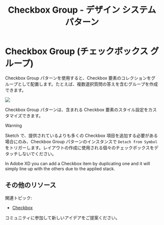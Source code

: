 ﻿---
title: Checkbox Group - デザイン システム パターン
_description: Checkbox Group パターン シンボルは Checkbox 要素のコレクションをグループとして配置します。
_keywords: デザイン システム, デザイン システム UX, UI キット, Sketch, Ignite UI for Angular, Sketch to Angular, Angular, Angular デザイン システム, Sketch からコードをエクスポート, Angular 用のデザイン キット, Sketch HTML, Sketch to HTML, Sketch UI キット
_language: ja
---

# Checkbox Group (チェックボックス グループ)

Checkbox Group パターンを使用すると、Checkbox 要素のコレクションをグループとして配置します。たとえば、複数選択質問の答えを含むグループを作成できます。

<img class="responsive-img" src="../images/checkbox-group_demo.png" srcset="../images/checkbox-group_demo@2x.png 2x" />

Checkbox Group パターンは、含まれる Checkbox 要素のスタイル設定をカスタマイズできます。

> [!WARNING]
> Sketch で、提供されているよりも多くの Checkbox 項目を追加する必要がある場合にのみ、Checkbox Group パターンのインスタンスで `Detach from Symbol` をトリガーします。レイアウトの作成に使用される個々のチェックボックスをデタッチしないでください。
>
> In Adobe XD you can add a Checkbox item by duplicating one and it will simply line up with the others due to the applied stack.

## その他のリソース

関連トピック:

- [Checkbox](../components/checkbox.md)
  <div class="divider--half"></div>

コミュニティに参加して新しいアイデアをご提案ください。


